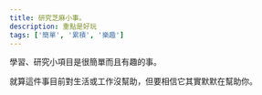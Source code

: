 ```yaml
---
title: 研究芝麻小事。
description: 重點是好玩
tags: ['簡單', '累積', '樂趣']
---
```

學習、研究小項目是很簡單而且有趣的事。

就算這件事目前對生活或工作沒幫助，但要相信它其實默默在幫助你。
